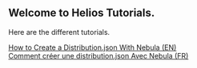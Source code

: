 ## Welcome to Helios Tutorials.

Here are the different tutorials.

[How to Create a Distribution.json With Nebula (EN)](CreateNebulaDistro.md)\
[Comment créer une distribution.json Avec Nebula (FR)](CreateNebulaDistroFR.md) 
 
